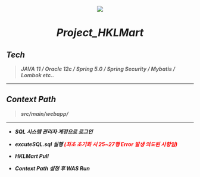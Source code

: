 <p align="center">
  <a href="https://github.com/jrdev4102/Project_HKL"><img src="https://user-images.githubusercontent.com/71188307/101260354-9628fc80-3772-11eb-99fc-8ce0923dca57.png"></a>
  <h1 align="center"><b><i>Project_HKLMart</i><b></h1>
</p>

## *Tech*</center>
> *JAVA 11 / Oracle 12c / Spring 5.0 / Spring Security / Mybatis / Lombok etc..*

---

## *Context Path*</center>
> *src/main/webapp/*

---


+ *SQL 시스템 관리자 계정으로 로그인*

+ *excuteSQL.sql 실행* <span><i style="color:red">(최초 초기화 시 25~27행 Error 발생 의도된 사항임)</i></span>

+ *HKLMart Pull*  

+ *Context Path 설정 후 WAS Run*

